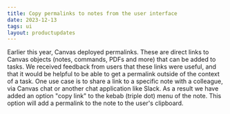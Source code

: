 ```yaml
---
title: Copy permalinks to notes from the user interface
date: 2023-12-13
tags: ui
layout: productupdates
---
```

Earlier this year, Canvas deployed permalinks. These are direct links to Canvas objects (notes, commands, PDFs and more) that can be added to tasks. We received feedback from users that these links were useful, and that it would be helpful to be able to get a permalink outside of the context of a task. One use case is to share a link to a specific note with a colleague, via Canvas chat or another chat application like Slack. As a result we have added an option "copy link" to the kebab (triple dot) menu of the note. This option will add a permalink to the note to the user's clipboard.
